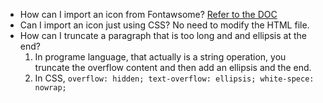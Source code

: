 - How can I import an icon from Fontawsome? [Refer to the DOC](https://docs.fontawesome.com/web/setup/get-started)
- Can I import an icon just using CSS? No need to modify the HTML file.
- How can I truncate a paragraph that is too long and and ellipsis at the end?
    1. In programe language, that actually is a string operation, you truncate the overflow content and then add an ellipsis and the end.
    2. In CSS, `overflow: hidden; text-overflow: ellipsis; white-spece: nowrap;`